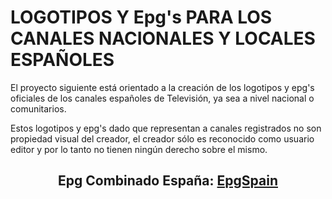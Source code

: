# LOGOTIPOS Y Epg's PARA LOS CANALES NACIONALES Y LOCALES ESPAÑOLES
El proyecto siguiente está orientado a la creación de los logotipos y epg's oficiales de los canales españoles de Televisión, ya sea a nivel nacional o comunitarios.

Estos logotipos y epg's dado que representan a canales registrados no son propiedad visual del creador, el creador sólo es reconocido como usuario editor y por lo tanto no tienen ningún derecho sobre el mismo.
<h2 align="center">
  Epg Combinado España: <a href="https://raw.githubusercontent.com/davidamalla/EpgSpain/master/miEPG.xml">EpgSpain</a>
</h2>
